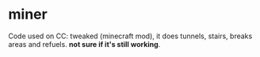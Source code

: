 # miner
Code used on CC: tweaked (minecraft mod), it does tunnels, stairs, breaks areas and refuels. **not sure if it's still working**.
